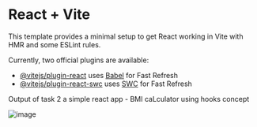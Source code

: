 # React + Vite

This template provides a minimal setup to get React working in Vite with HMR and some ESLint rules.

Currently, two official plugins are available:

- [@vitejs/plugin-react](https://github.com/vitejs/vite-plugin-react/blob/main/packages/plugin-react/README.md) uses [Babel](https://babeljs.io/) for Fast Refresh
- [@vitejs/plugin-react-swc](https://github.com/vitejs/vite-plugin-react-swc) uses [SWC](https://swc.rs/) for Fast Refresh

Output of task 2 a simple react app - BMI caLculator using hooks concept

![image](https://github.com/P-Bhuvanesh/MERN-Tasks/assets/148686860/5a0c6ecc-82da-49b4-b152-fd87a68158ee)
